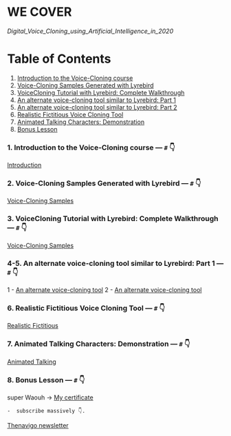# WE COVER

*Digital_Voice_Cloning_using_Artificial_Intelligence_in_2020*

# Table of Contents

1. [Introduction to the Voice-Cloning course]()
2. [Voice-Cloning Samples Generated with Lyrebird]()
3. [VoiceCloning Tutorial with Lyrebird: Complete Walkthrough]()
4. [An alternate voice-cloning tool similar to Lyrebird: Part 1]()
5. [An alternate voice-cloning tool similar to Lyrebird: Part 2]()
6. [Realistic Fictitious Voice Cloning Tool]()
7. [Animated Talking Characters: Demonstration]()
8. [Bonus Lesson]()





### 1. Introduction to the Voice-Cloning course — `#` 👇

[Introduction](https://www.descript.com/lyrebird)



### 2. Voice-Cloning Samples Generated with Lyrebird — `#` 👇

[Voice-Cloning Samples](https://www.descript.com)


### 3. VoiceCloning Tutorial with Lyrebird: Complete Walkthrough — `#` 👇

[Voice-Cloning Samples](https://www.descript.com)


### 4-5. An alternate voice-cloning tool similar to Lyrebird: Part 1 — `#` 👇

1 - [An alternate voice-cloning tool](https://deepsync.co/)
2 - [An alternate voice-cloning tool](https://www.ispeech.org/voice-cloning)


### 6. Realistic Fictitious Voice Cloning Tool — `#` 👇

[Realistic Fictitious](http://resemble.ai/)


### 7. Animated Talking Characters: Demonstration — `#` 👇

[Animated Talking](https://ttsdemo.com/)



### 8. Bonus Lesson — `#` 👇

super Waouh -> [My certificate](https://www.udemy.com/certificate/UC-cf420286-dc89-4fd1-a5d6-5b3a11930a72/)





 	-  subscribe massively 👇.

[Thenavigo newsletter](https://thenavigo.substack.com/p/coming-soon)